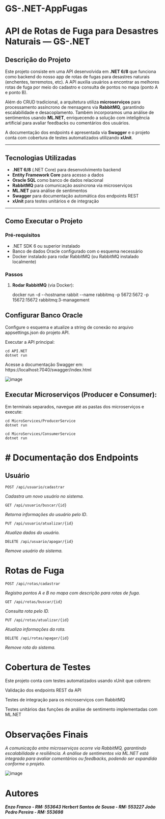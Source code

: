 
# GS-.NET-AppFugas
# API de Rotas de Fuga para Desastres Naturais — GS-.NET

## Descrição do Projeto
Este projeto consiste em uma API desenvolvida em **.NET 6/8** que funciona como backend do nosso app de rotas de fugas para desastres naturais (enchentes, terremotos, etc). A API auxilia usuários a encontrar as melhores rotas de fuga por meio do cadastro e consulta de pontos no mapa (ponto A e ponto B).

Além do CRUD tradicional, a arquitetura utiliza **microserviços** para processamento assíncrono de mensagens via **RabbitMQ**, garantindo escalabilidade e desacoplamento. Também incorporamos uma análise de sentimentos usando **ML.NET**, enriquecendo a solução com inteligência artificial para avaliar feedbacks ou comentários dos usuários.

A documentação dos endpoints é apresentada via **Swagger** e o projeto conta com cobertura de testes automatizados utilizando **xUnit**.

---

## Tecnologias Utilizadas

- **.NET 6/8** (.NET Core) para desenvolvimento backend  
- **Entity Framework Core** para acesso a dados  
- **Oracle SQL** como banco de dados relacional  
- **RabbitMQ** para comunicação assíncrona via microserviços  
- **ML.NET** para análise de sentimentos  
- **Swagger** para documentação automática dos endpoints REST  
- **xUnit** para testes unitários e de integração  

---

## Como Executar o Projeto

### Pré-requisitos

- .NET SDK 6 ou superior instalado  
- Banco de dados Oracle configurado com o esquema necessário  
- Docker instalado para rodar RabbitMQ (ou RabbitMQ instalado localmente)

### Passos

1. **Rodar RabbitMQ** (via Docker):


    docker run -d --hostname rabbit --name rabbitmq -p 5672:5672 -p 15672:15672 rabbitmq:3-management

## Configurar Banco Oracle

Configure o esquema e atualize a string de conexão no arquivo appsettings.json do projeto API.

Executar a API principal:

    cd API.NET
    dotnet run

Acesse a documentação Swagger em:
https://localhost:7040/swagger/index.html


![image](https://github.com/user-attachments/assets/d456a48e-13a1-4cea-ac63-af02065926bd)



## Executar Microserviços (Producer e Consumer):

Em terminais separados, navegue até as pastas dos microserviços e execute:

   
    cd MicroServices/ProducerService
    dotnet run
    
    cd MicroServices/ConsumerService
    dotnet run

# # Documentação dos Endpoints

## Usuário

    POST /api/usuario/cadastrar

*Cadastra um novo usuário no sistema.*

    GET /api/usuario/buscar/{id}

*Retorna informações do usuário pelo ID*.

    PUT /api/usuario/atualizar/{id}

*Atualiza dados do usuário.*

    DELETE /api/usuario/apagar/{id}

*Remove usuário do sistema.*

# Rotas de Fuga

    POST /api/rotas/cadastrar

*Registra pontos A e B no mapa com descrição para rotas de fuga.*

    GET /api/rotas/buscar/{id}

*Consulta rota pelo ID.*

    PUT /api/rotas/atualizar/{id}

*Atualiza informações da rota.*

    DELETE /api/rotas/apagar/{id}

*Remove rota do sistema.*

# Cobertura de Testes

Este projeto conta com testes automatizados usando xUnit que cobrem:

Validação dos endpoints REST da API

Testes de integração para os microserviços com RabbitMQ

Testes unitários das funções de análise de sentimento implementadas com ML.NET

# Observações Finais

*A comunicação entre microserviços ocorre via RabbitMQ, garantindo escalabilidade e resiliência.
A análise de sentimentos via ML.NET está integrada para avaliar comentários ou feedbacks, podendo ser expandida conforme o projeto.*

![image](https://github.com/user-attachments/assets/847c08eb-e000-477b-9473-62eb7ef384f7)



# Autores

***Enzo Franco - RM: 553643
Herbert Santos de Sousa - RM: 553227
João Pedro Pereira - RM: 553698***


